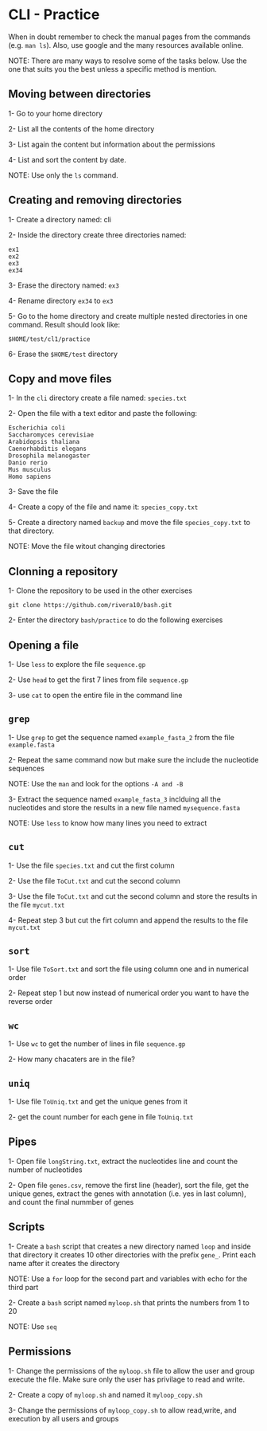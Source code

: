 # CLI - Practice

When in doubt remember to check the manual pages from the commands (e.g. `man ls`). Also, use google and the many resources available online.

NOTE: There are many ways to resolve some of the tasks below. Use the one that suits you the best unless a specific method is mention.

## Moving between directories

1- Go to your home directory

2- List all the contents of the home directory

3- List again the content but information about the permissions

4- List and sort the content by date.

NOTE: Use only the `ls` command.

## Creating and removing directories

1- Create a directory named: cli

2- Inside the directory create three directories named:
```
ex1
ex2
ex3
ex34
```

3- Erase the directory named: `ex3`

4- Rename directory `ex34` to `ex3`

5- Go to the home directory and create multiple nested directories in one command. Result should look like:
```
$HOME/test/cl1/practice
```

6- Erase the `$HOME/test` directory

## Copy and move files

1- In the `cli` directory create a file named: `species.txt`

2- Open the file with a text editor and paste the following:
```
Escherichia coli
Saccharomyces cerevisiae
Arabidopsis thaliana
Caenorhabditis elegans
Drosophila melanogaster
Danio rerio
Mus musculus
Homo sapiens
```

3- Save the file

4- Create a copy of the file and name it: `species_copy.txt`

5- Create a directory named `backup` and move the file `species_copy.txt` to that directory.

NOTE: Move the file witout changing directories

## Clonning a repository

1- Clone the repository to be used in the other exercises
```
git clone https://github.com/rivera10/bash.git
```

2- Enter the directory `bash/practice` to do the following exercises


## Opening a file

1- Use `less` to explore the file `sequence.gp`

2- Use `head` to get the first 7 lines from file `sequence.gp`

3- use `cat` to open the entire file in the command line

## `grep`

1- Use `grep` to get the sequence named `example_fasta_2` from the file `example.fasta`

2- Repeat the same command now but make sure the include the nucleotide sequences

NOTE: Use the `man` and look for the options `-A and -B`


3- Extract the sequence named `example_fasta_3` inclduing all the nucleotides and store the results in a new file named `mysequence.fasta`

NOTE: Use `less` to know how many lines you need to extract


## `cut`

1- Use the file `species.txt` and cut the first column

2- Use the file `ToCut.txt` and cut the second column

3- Use the file `ToCut.txt` and cut the second column and store the results in the file `mycut.txt`

4- Repeat step 3 but cut the firt column and append the results to the file `mycut.txt`


## `sort`

1- Use file `ToSort.txt` and sort the file using column one and in numerical order

2- Repeat step 1 but now instead of numerical order you want to have the reverse order


## `wc`

1- Use `wc` to get the number of lines in file `sequence.gp`

2- How many chacaters are in the file?


## `uniq`

1- Use file `ToUniq.txt` and get the unique genes from it

2- get the count number for each gene in file `ToUniq.txt`

## Pipes

1- Open file `longString.txt`, extract the nucleotides line and count the number of nucleotides

2- Open file `genes.csv`, remove the first line (header), sort the file, get the unique genes, extract the genes with annotation (i.e. yes in last column), and count the final nummber of genes

## Scripts

1- Create a `bash` script that creates a new directory named `loop` and inside that directory it creates 10 other directories with the prefix `gene_`. Print each name after it creates the directory

NOTE: Use a `for` loop for the second part and variables with echo for the third part

2- Create a `bash` script named `myloop.sh` that prints the numbers from 1 to 20

NOTE: Use `seq`

## Permissions

1- Change the permissions of the `myloop.sh` file to allow the user and group execute the file. Make sure only the user has privilage to read and write.

2- Create a copy of `myloop.sh` and named it `myloop_copy.sh`

3- Change the permissions of `myloop_copy.sh` to allow read,write, and execution by all users and groups
